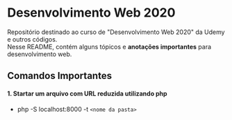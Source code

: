 # Desenvolvimento Web 2020
Repositório destinado ao curso de "Desenvolvimento Web 2020" da Udemy e outros códigos.
<br>Nesse README, contém alguns tópicos e **anotações importantes** para desenvolvimento web.

## Comandos Importantes

#### 1. Startar um arquivo com URL reduzida utilizando php
- php -S localhost:8000 -t `<nome da pasta>`